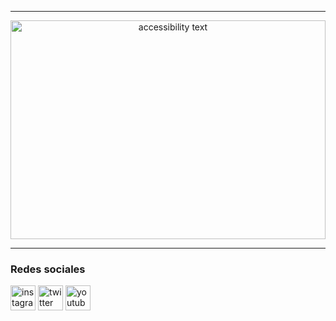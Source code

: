<hr/>
<p align="center">
  <img src="https://media.giphy.com/media/9N2tuwehq1BWfJq8XV/giphy-downsized-large.gif" width="100%" height="350px" alt="accessibility text">  
</p>


<hr/>
  
### Redes sociales
[<img src='https://cdn.jsdelivr.net/npm/simple-icons@3.0.1/icons/instagram.svg' alt='instagram' height='40'>](https://www.instagram.com/darksoul_93/) 
[<img src='https://cdn.jsdelivr.net/npm/simple-icons@3.0.1/icons/twitter.svg' alt='twitter' height='40'>](https://twitter.com/@Darkspectrum_93)
[<img src='https://cdn.jsdelivr.net/npm/simple-icons@3.0.1/icons/youtubetv.svg' alt='youtube' height='40'>](https://www.youtube.com/channel/UCmVBYDOp3yxTVwk2MGQkMdQ?view_as=subscriber)
